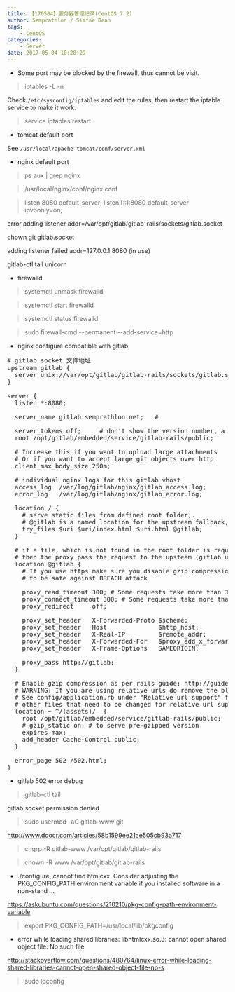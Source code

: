 ```yaml
---
title: 【170504】服务器管理记录(CentOS 7 2)
author: Semprathlon / Simfae Dean
tags:
	- CentOS
categories:
	- Server
date: 2017-05-04 10:28:29
---
```

- Some port may be blocked by the firewall, thus cannot be visit.

> iptables -L -n 

Check `/etc/sysconfig/iptables` and edit the rules, then restart the iptable service to make it work.

> service iptables restart

- tomcat default port

See `/usr/local/apache-tomcat/conf/server.xml`

> <connector port="8080" protocol="HTTP/1.1" connectionTimeout="20000" redirectPort="8443"></connector>

- nginx default port

> ps aux | grep nginx

> /usr/local/nginx/conf/nginx.conf

> listen 8080 default_server;
> listen [::]:8080 default_server ipv6only=on;


 error adding listener addr=/var/opt/gitlab/gitlab-rails/sockets/gitlab.socket

 chown git gitlab.socket

adding listener failed addr=127.0.0.1:8080 (in use)

gitlab-ctl tail unicorn

- firewalld

> systemctl unmask firewalld

> systemctl start firewalld

>  systemctl status firewalld

> sudo firewall-cmd --permanent --add-service=http

- nginx configure compatible with gitlab

 
<pre class="lang:vim decode:true " ># gitlab socket 文件地址
upstream gitlab {
  server unix://var/opt/gitlab/gitlab-rails/sockets/gitlab.socket;
}

server {
  listen *:8080;

  server_name gitlab.semprathlon.net;   # 

  server_tokens off;     # don't show the version number, a security best practice
  root /opt/gitlab/embedded/service/gitlab-rails/public;

  # Increase this if you want to upload large attachments
  # Or if you want to accept large git objects over http
  client_max_body_size 250m;

  # individual nginx logs for this gitlab vhost
  access_log  /var/log/gitlab/nginx/gitlab_access.log;
  error_log   /var/log/gitlab/nginx/gitlab_error.log;

  location / {
    # serve static files from defined root folder;.
    # @gitlab is a named location for the upstream fallback, see below
    try_files $uri $uri/index.html $uri.html @gitlab;
  }

  # if a file, which is not found in the root folder is requested,
  # then the proxy pass the request to the upsteam (gitlab unicorn)
  location @gitlab {
    # If you use https make sure you disable gzip compression 
    # to be safe against BREACH attack

    proxy_read_timeout 300; # Some requests take more than 30 seconds.
    proxy_connect_timeout 300; # Some requests take more than 30 seconds.
    proxy_redirect     off;

    proxy_set_header   X-Forwarded-Proto $scheme;
    proxy_set_header   Host              $http_host;
    proxy_set_header   X-Real-IP         $remote_addr;
    proxy_set_header   X-Forwarded-For   $proxy_add_x_forwarded_for;
    proxy_set_header   X-Frame-Options   SAMEORIGIN;

    proxy_pass http://gitlab;
  }

  # Enable gzip compression as per rails guide: http://guides.rubyonrails.org/asset_pipeline.html#gzip-compression
  # WARNING: If you are using relative urls do remove the block below
  # See config/application.rb under "Relative url support" for the list of
  # other files that need to be changed for relative url support
  location ~ ^/(assets)/  {
    root /opt/gitlab/embedded/service/gitlab-rails/public;
    # gzip_static on; # to serve pre-gzipped version
    expires max;
    add_header Cache-Control public;
  }

  error_page 502 /502.html;
}</pre> 


- gitlab 502 error debug

> gitlab-ctl tail

gitlab.socket permission denied

> sudo usermod -aG gitlab-www git

http://www.doocr.com/articles/58b1599ee21ae505cb93a717

> chgrp -R gitlab-www /var/opt/gitlab/gitlab-rails

> chown -R www /var/opt/gitlab/gitlab-rails

- ./configure, cannot find htmlcxx. Consider adjusting the PKG_CONFIG_PATH environment variable if you installed software in a non-stand ...

https://askubuntu.com/questions/210210/pkg-config-path-environment-variable

> export PKG_CONFIG_PATH=/usr/local/lib/pkgconfig

- error while loading shared libraries: libhtmlcxx.so.3: cannot open shared object file: No such file 

http://stackoverflow.com/questions/480764/linux-error-while-loading-shared-libraries-cannot-open-shared-object-file-no-s

> sudo ldconfig